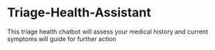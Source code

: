 # Triage-Health-Assistant
This triage health chatbot will assess your medical history and current symptoms will guide for further action
